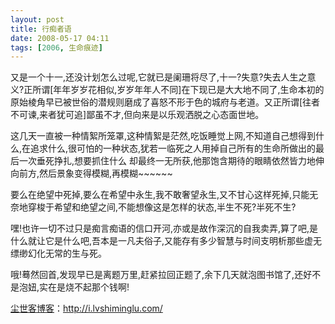 ```yaml
---
layout: post
title: 行痴者语
date: 2008-05-17 04:11
tags: [2006, 生命痕迹]
---
```

又是一个十一,还没计划怎么过呢,它就已是阑珊将尽了,十一?失意?失去人生之意义?正所谓[年年岁岁花相似,岁岁年年人不同]在下现已是大大地不同了,生命本初的原始棱角早已被世俗的潜规则磨成了喜怒不形于色的城府与老道。又正所谓[往者 不可谏,来者犹可追]鄙虽不才,但向来是以乐观洒脱之心态面世地。

这几天一直被一种情絮所笼罩,这种情絮是茫然,吃饭睡觉上网,不知道自己想得到什么,在追求什么,很可怕的一种状态,犹若一临死之人用掉自己所有的生命所做出的最后一次垂死挣扎,想要抓住什么 却最终一无所获,他那饱含期待的眼睛依然皆力地伸向前方,然后景象变得模糊,再模糊~~~~~~

要么在绝望中死掉,要么在希望中永生,我不敢奢望永生,又不甘心这样死掉,只能无奈地穿梭于希望和绝望之间,不能想像这是怎样的状态,半生不死?半死不生?

嘿!也许一切不过只是痴言痴语的信口开河,亦或是故作深沉的自我卖弄,算了吧,是什么就让它是什么吧,吾本是一凡夫俗子,又能存有多少智慧与时间支明析那些虚无缥缈幻化无常的生与死。

哦!蓦然回首,发现早已是离题万里,赶紧拉回正题了,余下几天就泡图书馆了,还好不是泡妞,实在是烧不起那个钱啊!

<a href="http://i.lvshiminglu.com/">尘世客博客</a>：<a href="http://i.lvshiminglu.com/">http://i.lvshiminglu.com/</a>

